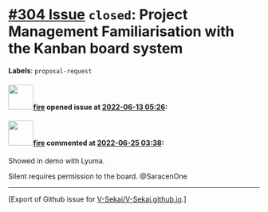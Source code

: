 # [\#304 Issue](https://github.com/V-Sekai/V-Sekai.github.io/issues/304) `closed`: Project Management Familiarisation with the Kanban board system
**Labels**: `proposal-request`


#### <img src="https://avatars.githubusercontent.com/u/32321?u=c2e06a3d2b49a467aa907e54aa259516440267cc&v=4" width="50">[fire](https://github.com/fire) opened issue at [2022-06-13 05:26](https://github.com/V-Sekai/V-Sekai.github.io/issues/304):



#### <img src="https://avatars.githubusercontent.com/u/32321?u=c2e06a3d2b49a467aa907e54aa259516440267cc&v=4" width="50">[fire](https://github.com/fire) commented at [2022-06-25 03:38](https://github.com/V-Sekai/V-Sekai.github.io/issues/304#issuecomment-1166183208):

Showed in demo with Lyuma.

Silent requires permission to the board. @SaracenOne


-------------------------------------------------------------------------------



[Export of Github issue for [V-Sekai/V-Sekai.github.io](https://github.com/V-Sekai/V-Sekai.github.io).]

